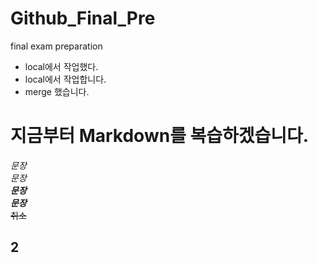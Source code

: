 # Github_Final_Pre
final exam preparation

- local에서 작업했다.
- local에서 작업합니다. 
- merge 했습니다.

# 지금부터 Markdown를 복습하겠습니다.  
*문장*  
_문장_  
**_문장_**  
***문장***  
~~취소~~  

## 2
